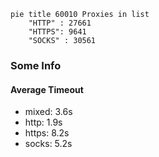 
```mermaid
pie title 60010 Proxies in list
    "HTTP" : 27661
    "HTTPS": 9641
    "SOCKS" : 30561
```

### Some Info
#### Average Timeout

- mixed: 3.6s
- http: 1.9s
- https: 8.2s
- socks: 5.2s